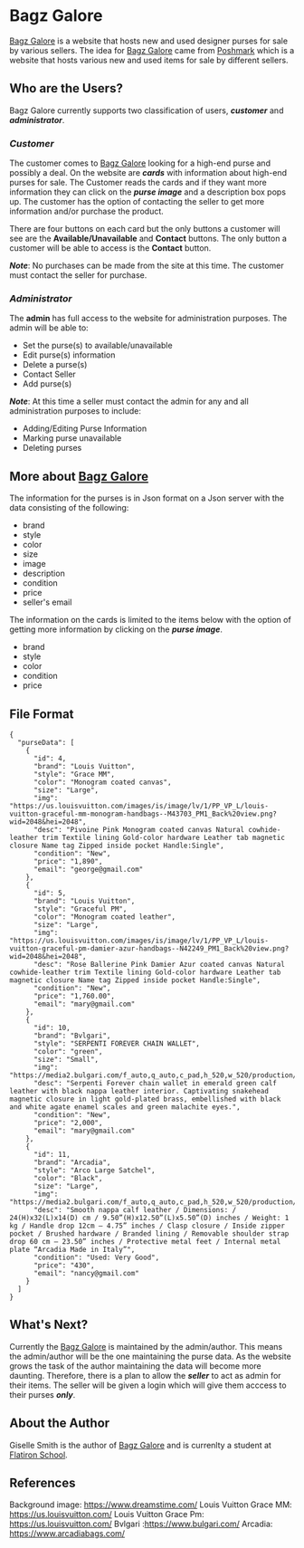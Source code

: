 
# Bagz Galore

[Bagz Galore](https://gisellec60.github.io/purseDisplay/) is a website that hosts new and used designer purses for sale by various sellers. The idea for [Bagz Galore](https://gisellec60.github.io/purseDisplay/) came from [Poshmark](https://poshmark.com/) which is a website that hosts various new and used items for sale by different sellers. 

## **Who are the Users?**
Bagz Galore currently supports two classification of users, ***customer*** and ***administrator***.

### *Customer*
The customer comes to [Bagz Galore](https://gisellec60.github.io/purseDisplay/) looking for a high-end purse and possibly a deal.  On the website are ***cards*** with information about high-end purses for sale. The Customer reads the cards and if they want more information they can click on the ***purse image*** and a description box pops up. The customer has the option of contacting the seller to get more information and/or purchase the product. 

There are four buttons on each card but the only buttons a customer will see are the **Available/Unavailable** and **Contact** buttons. The only button a customer will be able to access is the **Contact** button.

***Note***: No purchases can be made from the site at this time. The customer must contact the seller for purchase.  

### *Administrator*
The **admin** has full access to the website for administration purposes. The admin will be able to:
   - Set the purse(s) to available/unavailable
   - Edit purse(s) information
   - Delete a purse(s) 
   - Contact Seller
   - Add purse(s) 

***Note***: At this time a seller must contact the admin for any and all administration purposes to include:
- Adding/Editing Purse Information
- Marking purse unavailable
- Deleting purses

## More about [Bagz Galore](https://gisellec60.github.io/purseDisplay/)
The information for the purses is in Json format on a Json server with the data consisting of the following:
   - brand 
   - style
   - color
   - size
   - image
   - description
   - condition
   - price
   - seller's email

The information on the cards is limited to the items below with the option of getting more information by clicking on the ***purse image***.
   - brand 
   - style
   - color
   - condition 
   - price

## File Format
```
{
  "purseData": [
    {
      "id": 4,
      "brand": "Louis Vuitton",
      "style": "Grace MM",
      "color": "Monogram coated canvas",
      "size": "Large",
      "img": "https://us.louisvuitton.com/images/is/image/lv/1/PP_VP_L/louis-vuitton-graceful-mm-monogram-handbags--M43703_PM1_Back%20view.png?wid=2048&hei=2048",
      "desc": "Pivoine Pink Monogram coated canvas Natural cowhide-leather trim Textile lining Gold-color hardware Leather tab magnetic closure Name tag Zipped inside pocket Handle:Single",
      "condition": "New",
      "price": "1,890",
      "email": "george@gmail.com"
    },
    {
      "id": 5,
      "brand": "Louis Vuitton",
      "style": "Graceful PM",
      "color": "Monogram coated leather",
      "size": "Large",
      "img": "https://us.louisvuitton.com/images/is/image/lv/1/PP_VP_L/louis-vuitton-graceful-pm-damier-azur-handbags--N42249_PM1_Back%20view.png?wid=2048&hei=2048",
      "desc": "Rose Ballerine Pink Damier Azur coated canvas Natural cowhide-leather trim Textile lining Gold-color hardware Leather tab magnetic closure Name tag Zipped inside pocket Handle:Single",
      "condition": "New",
      "price": "1,760.00",
      "email": "mary@gmail.com"
    },
    {
      "id": 10,
      "brand": "Bvlgari",
      "style": "SERPENTI FOREVER CHAIN WALLET",
      "color": "green",
      "size": "Small",
      "img": "https://media2.bulgari.com/f_auto,q_auto,c_pad,h_520,w_520/production/dw3c23e163/images/images/1361597.png",
      "desc": "Serpenti Forever chain wallet in emerald green calf leather with black nappa leather interior. Captivating snakehead magnetic closure in light gold-plated brass, embellished with black and white agate enamel scales and green malachite eyes.",
      "condition": "New",
      "price": "2,000",
      "email": "mary@gmail.com"
    },
    {
      "id": 11,
      "brand": "Arcadia",
      "style": "Arco Large Satchel",
      "color": "Black",
      "size": "Large",
      "img": "https://media2.bulgari.com/f_auto,q_auto,c_pad,h_520,w_520/production/dw1e110be0/images/images/1390156.png",
      "desc": "Smooth nappa calf leather / Dimensions: / 24(H)x32(L)x14(D) cm / 9.50”(H)x12.50”(L)x5.50”(D) inches / Weight: 1 kg / Handle drop 12cm – 4.75” inches / Clasp closure / Inside zipper pocket / Brushed hardware / Branded lining / Removable shoulder strap drop 60 cm – 23.50” inches / Protective metal feet / Internal metal plate “Arcadia Made in Italy”",
      "condition": "Used: Very Good",
      "price": "430",
      "email": "nancy@gmail.com"
    }
  ]
}
```
## What's Next?
Currently the [Bagz Galore](https://gisellec60.github.io/purseDisplay/) is maintained by the admin/author.  This means the admin/author will be the one maintaining the purse data.  As the website grows the task of the author maintaining the data will become more daunting. Therefore, there is a plan to allow the ***seller*** to act as admin for their items. The seller will be given a login which will give them acccess to their purses ***only***. 

## About the Author
Giselle Smith is the author of [Bagz Galore](https://gisellec60.github.io/purseDisplay/) and is currenlty a student at [Flatiron School](https://flatironschool.com).

## References
Background image: https://www.dreamstime.com/
Louis Vuitton Grace MM: https://us.louisvuitton.com/
Louis Vuitton Grace Pm: https://us.louisvuitton.com/
Bvlgari :https://www.bulgari.com/
Arcadia: https://www.arcadiabags.com/